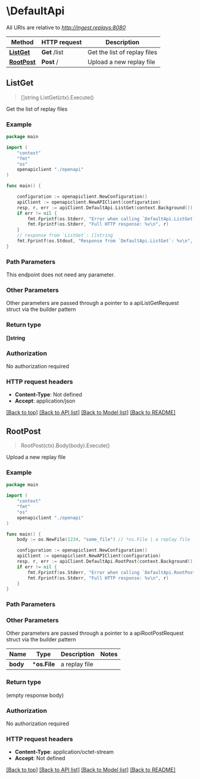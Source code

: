 # \DefaultApi

All URIs are relative to *http://ingest.replays:8080*

Method | HTTP request | Description
------------- | ------------- | -------------
[**ListGet**](DefaultApi.md#ListGet) | **Get** /list | Get the list of replay files
[**RootPost**](DefaultApi.md#RootPost) | **Post** / | Upload a new replay file



## ListGet

> []string ListGet(ctx).Execute()

Get the list of replay files

### Example

```go
package main

import (
    "context"
    "fmt"
    "os"
    openapiclient "./openapi"
)

func main() {

    configuration := openapiclient.NewConfiguration()
    apiClient := openapiclient.NewAPIClient(configuration)
    resp, r, err := apiClient.DefaultApi.ListGet(context.Background()).Execute()
    if err != nil {
        fmt.Fprintf(os.Stderr, "Error when calling `DefaultApi.ListGet``: %v\n", err)
        fmt.Fprintf(os.Stderr, "Full HTTP response: %v\n", r)
    }
    // response from `ListGet`: []string
    fmt.Fprintf(os.Stdout, "Response from `DefaultApi.ListGet`: %v\n", resp)
}
```

### Path Parameters

This endpoint does not need any parameter.

### Other Parameters

Other parameters are passed through a pointer to a apiListGetRequest struct via the builder pattern


### Return type

**[]string**

### Authorization

No authorization required

### HTTP request headers

- **Content-Type**: Not defined
- **Accept**: application/json

[[Back to top]](#) [[Back to API list]](../README.md#documentation-for-api-endpoints)
[[Back to Model list]](../README.md#documentation-for-models)
[[Back to README]](../README.md)


## RootPost

> RootPost(ctx).Body(body).Execute()

Upload a new replay file

### Example

```go
package main

import (
    "context"
    "fmt"
    "os"
    openapiclient "./openapi"
)

func main() {
    body := os.NewFile(1234, "some_file") // *os.File | a replay file

    configuration := openapiclient.NewConfiguration()
    apiClient := openapiclient.NewAPIClient(configuration)
    resp, r, err := apiClient.DefaultApi.RootPost(context.Background()).Body(body).Execute()
    if err != nil {
        fmt.Fprintf(os.Stderr, "Error when calling `DefaultApi.RootPost``: %v\n", err)
        fmt.Fprintf(os.Stderr, "Full HTTP response: %v\n", r)
    }
}
```

### Path Parameters



### Other Parameters

Other parameters are passed through a pointer to a apiRootPostRequest struct via the builder pattern


Name | Type | Description  | Notes
------------- | ------------- | ------------- | -------------
 **body** | ***os.File** | a replay file | 

### Return type

 (empty response body)

### Authorization

No authorization required

### HTTP request headers

- **Content-Type**: application/octet-stream
- **Accept**: Not defined

[[Back to top]](#) [[Back to API list]](../README.md#documentation-for-api-endpoints)
[[Back to Model list]](../README.md#documentation-for-models)
[[Back to README]](../README.md)

